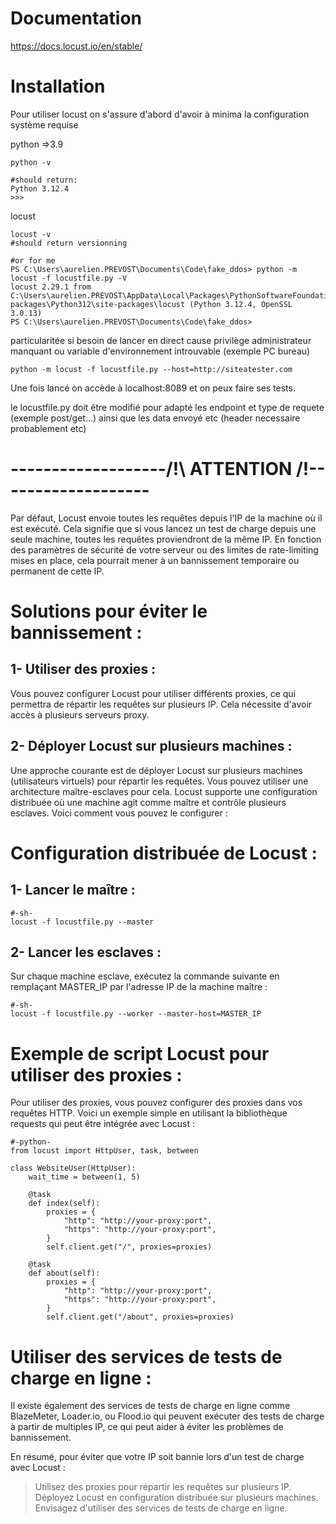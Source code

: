 # Documentation

https://docs.locust.io/en/stable/

# Installation  

Pour utiliser locust on s'assure d'abord d'avoir à minima la configuration système requise
 
python =>3.9
```
python -v

#should return:
Python 3.12.4 
>>>
```

locust
```
locust -v
#should return versionning

#or for me
PS C:\Users\aurelien.PREVOST\Documents\Code\fake_ddos> python -m locust -f locustfile.py -V
locust 2.29.1 from C:\Users\aurelien.PREVOST\AppData\Local\Packages\PythonSoftwareFoundation.Python.3.12_qbz5n2kfra8p0\LocalCache\local-packages\Python312\site-packages\locust (Python 3.12.4, OpenSSL 3.0.13)
PS C:\Users\aurelien.PREVOST\Documents\Code\fake_ddos>
```


particularitée si besoin de lancer en direct cause privilège administrateur manquant ou variable d'environnement introuvable (exemple PC bureau)

```
python -m locust -f locustfile.py --host=http://siteatester.com
```


Une fois lancé on accède à localhost:8089 et on peux faire ses tests.


le locustfile.py doit être modifié pour adapté les endpoint et type de requete (exemple post/get...) ainsi que les data envoyé etc (header necessaire probablement etc)




# -------------------/!\ ATTENTION /!\-------------------

Par défaut, Locust envoie toutes les requêtes depuis l'IP de la machine où il est exécuté. Cela signifie que si vous lancez un test de charge depuis une seule machine, toutes les requêtes proviendront de la même IP. En fonction des paramètres de sécurité de votre serveur ou des limites de rate-limiting mises en place, cela pourrait mener à un bannissement temporaire ou permanent de cette IP.

# Solutions pour éviter le bannissement :
## 1- Utiliser des proxies :

Vous pouvez configurer Locust pour utiliser différents proxies, ce qui permettra de répartir les requêtes sur plusieurs IP. Cela nécessite d'avoir accès à plusieurs serveurs proxy.

## 2- Déployer Locust sur plusieurs machines :

Une approche courante est de déployer Locust sur plusieurs machines (utilisateurs virtuels) pour répartir les requêtes. Vous pouvez utiliser une architecture maître-esclaves pour cela.
Locust supporte une configuration distribuée où une machine agit comme maître et contrôle plusieurs esclaves. Voici comment vous pouvez le configurer :

# Configuration distribuée de Locust :
## 1- Lancer le maître :

```
#-sh-
locust -f locustfile.py --master
```

## 2- Lancer les esclaves :
Sur chaque machine esclave, exécutez la commande suivante en remplaçant MASTER_IP par l'adresse IP de la machine maître :

```
#-sh-
locust -f locustfile.py --worker --master-host=MASTER_IP
```

# Exemple de script Locust pour utiliser des proxies :
Pour utiliser des proxies, vous pouvez configurer des proxies dans vos requêtes HTTP. Voici un exemple simple en utilisant la bibliothèque requests qui peut être intégrée avec Locust :

```
#-python-
from locust import HttpUser, task, between

class WebsiteUser(HttpUser):
    wait_time = between(1, 5)
    
    @task
    def index(self):
        proxies = {
            "http": "http://your-proxy:port",
            "https": "http://your-proxy:port",
        }
        self.client.get("/", proxies=proxies)
    
    @task
    def about(self):
        proxies = {
            "http": "http://your-proxy:port",
            "https": "http://your-proxy:port",
        }
        self.client.get("/about", proxies=proxies)
```

# Utiliser des services de tests de charge en ligne :
Il existe également des services de tests de charge en ligne comme BlazeMeter, Loader.io, ou Flood.io qui peuvent exécuter des tests de charge à partir de multiples IP, ce qui peut aider à éviter les problèmes de bannissement.

En résumé, pour éviter que votre IP soit bannie lors d'un test de charge avec Locust :

> Utilisez des proxies pour répartir les requêtes sur plusieurs IP.  
> Déployez Locust en configuration distribuée sur plusieurs machines.  
> Envisagez d'utiliser des services de tests de charge en ligne.  